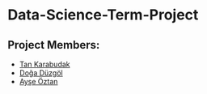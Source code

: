 # Data-Science-Term-Project

## Project Members:
* [Tan Karabudak](https://github.com/R3TR05PH3R3)
* [Doğa Düzgöl](https://github.com/DogaDuzgol)
* [Ayşe Öztan](https://github.com/ayseoztan-99)

